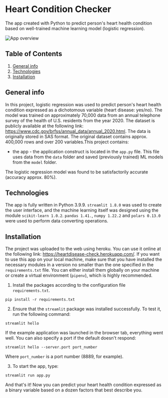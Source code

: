 # Heart Condition Checker
The app created with Python to predict person's heart health condition based on well-trained machine learning model (logistic regression).

![App overview](https://i.imgur.com/4wTlvKj.png)

## Table of Contents
1. [General info](#general-info)
2. [Technologies](#technologies)
3. [Installation](#installation)


## General info
In this project, logistic regression was used to predict person's heart health condition expressed as a dichotomous variable (heart disease: yes/no). The model was trained on approximately 70,000 data from an annual telephone survey of the health of U.S. residents from the year 2020. The dataset is publicly available at the following link: https://www.cdc.gov/brfss/annual_data/annual_2020.html. The data is originally stored in SAS format. The original dataset contains approx. 400,000 rows and over 200 variables.This project contains:
* the app - the application construct is located in the `app.py` file. This file uses data from the `data` folder and saved (previously trained) ML models from the `model` folder.

The logistic regression model was found to be satisfactorily accurate (accuracy approx. 80%).

## Technologies
The app is fully written in Python 3.9.9. `streamlit 1.8.0` was used to create the user interface, and the machine learning itself was designed using the module `scikit-learn 1.0.2`. `pandas 1.41.`, `numpy 1.22.2` and `polars 0.13.0` were used to perform data converting operations.

## Installation
The project was uploaded to the web using heroku. You can use it online at the following link: https://heartdisease-check.herokuapp.com/. If you want to use this app on your local machine, make sure that you have installed the necessary modules in a version no smaller than the one specified in the `requirements.txt` file. You can either install them globally on your machine or create a virtual environment (`pipenv`), which is highly recommended.
1.  Install the packages according to the configuration file `requirements.txt`.
```
pip install -r requirements.txt
```

2.  Ensure that the `streamlit` package was installed successfully. To test it, run the following command:
```
streamlit hello
```
If the example application was launched in the browser tab, everything went well. You can also specify a port if the default doesn't respond:
```
streamlit hello --server.port port_number
```
Where `port_number` is a port number (8889, for example).

3.  To start the app, type:
```
streamlit run app.py
```

And that's it! Now you can predict your heart health condition expressed as a binary variable based on a dozen factors that best describe you.
